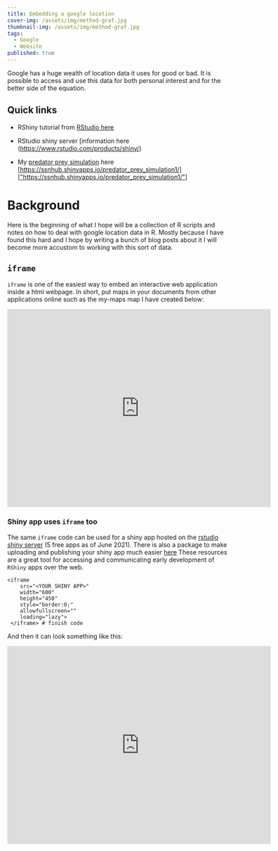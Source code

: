 ```yaml
---
title: Embedding a google location
cover-img: /assets/img/method-graf.jpg
thumbnail-img: /assets/img/method-graf.jpg
tags:
  - Google
  - Website
published: true
---
```

Google has a huge wealth of location data it uses for good or bad. It is possible to access and use this data for both personal interest and for the better side of the equation. 

## Quick links

- RShiny tutorial from [RStudio here](https://shiny.rstudio.com/tutorial/)

- RStudio shiny server [information here
(https://www.rstudio.com/products/shiny/)

- My [predator prey simulation]("https://ssnhub.shinyapps.io/predator_prey_simulation1/") here [https://ssnhub.shinyapps.io/predator_prey_simulation1/]["https://ssnhub.shinyapps.io/predator_prey_simulation1/"]

# Background

Here is the beginning of what I hope will be a collection of R scripts and notes on how to deal with google location data in R. Mostly because I have found this hard and I hope by writing a bunch of blog posts about it I will become more accustom to working with this sort of data.

## `iframe`

`iframe` is one of the easiest way to embed an interactive web application inside a html webpage. In short, put maps in your documents from other applications online such as the my-maps map I have created below:

<iframe src="https://www.google.com/maps/embed?pb=!1m18!1m12!1m3!1d102728.53602889985!2d149.96889269268158!3d-36.42693204654719!2m3!1f0!2f0!3f0!3m2!1i1024!2i768!4f13.1!3m3!1m2!1s0x6b3e721c18d3ea21%3A0x40609b4904406a0!2sBermagui%20NSW%202546!5e0!3m2!1sen!2sau!4v1625880170565!5m2!1sen!2sau" width="600" height="450" style="border:0;" allowfullscreen="" loading="lazy"></iframe>

### Shiny app uses `iframe` too

The same `iframe` code can be used for a shiny app hosted on the [rstudio shiny server](https://shinyapps.io/) (5 free apps as of June 2021). There is also a package to make uploading and publishing your shiny app much easier [here]("https://rstudio.github.io/rsconnect/") These resources are a great tool for accessing and communicating early development of `RShiny` apps over the web. 

```
<iframe 
	src="<YOUR SHINY APP>" 
	width="600" 
    height="450" 
    style="border:0;" 
    allowfullscreen="" 
    loading="lazy">
 </iframe> # finish code
```

And then it can look something like this:

<iframe src="https://ssnhub.shinyapps.io/predator_prey_simulation1/" width="600" height="450" style="border:0;" allowfullscreen="" loading="lazy"></iframe>
